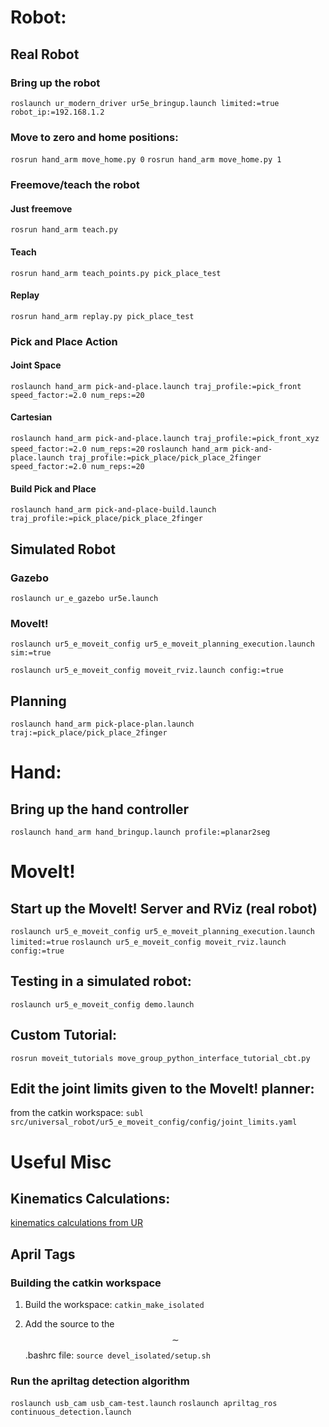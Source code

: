 # Robot:

## Real Robot
### Bring up the robot
`roslaunch ur_modern_driver ur5e_bringup.launch limited:=true robot_ip:=192.168.1.2`


### Move to zero and home positions:
`rosrun hand_arm move_home.py 0`
`rosrun hand_arm move_home.py 1`


### Freemove/teach the robot
#### Just freemove
`rosrun hand_arm teach.py`


#### Teach
`rosrun hand_arm teach_points.py pick_place_test`


#### Replay
`rosrun hand_arm replay.py pick_place_test`



### Pick and Place Action
#### Joint Space
`roslaunch hand_arm pick-and-place.launch traj_profile:=pick_front speed_factor:=2.0 num_reps:=20`

#### Cartesian
`roslaunch hand_arm pick-and-place.launch traj_profile:=pick_front_xyz speed_factor:=2.0 num_reps:=20`
`roslaunch hand_arm pick-and-place.launch traj_profile:=pick_place/pick_place_2finger speed_factor:=2.0 num_reps:=20`


#### Build Pick and Place
`roslaunch hand_arm pick-and-place-build.launch traj_profile:=pick_place/pick_place_2finger`


## Simulated Robot
### Gazebo
`roslaunch ur_e_gazebo ur5e.launch`

### MoveIt!
`roslaunch ur5_e_moveit_config ur5_e_moveit_planning_execution.launch sim:=true`

`roslaunch ur5_e_moveit_config moveit_rviz.launch config:=true`


## Planning
`roslaunch hand_arm pick-place-plan.launch traj:=pick_place/pick_place_2finger`



# Hand:
## Bring up the hand controller
`roslaunch hand_arm hand_bringup.launch profile:=planar2seg`



# MoveIt!
## Start up the MoveIt! Server and RViz (real robot)
`roslaunch ur5_e_moveit_config ur5_e_moveit_planning_execution.launch limited:=true`
`roslaunch ur5_e_moveit_config moveit_rviz.launch config:=true`


## Testing in a simulated robot:
`roslaunch ur5_e_moveit_config demo.launch`


## Custom Tutorial:
`rosrun moveit_tutorials move_group_python_interface_tutorial_cbt.py`


## Edit the joint limits given to the MoveIt! planner:
from the catkin workspace:
	`subl src/universal_robot/ur5_e_moveit_config/config/joint_limits.yaml`







# Useful Misc

## Kinematics Calculations:
[kinematics calculations from UR](https://www.universal-robots.com/how-tos-and-faqs/faq/ur-faq/parameters-for-calculations-of-kinematics-and-dynamics-45257)


## April Tags

### Building the catkin workspace
1. Build the workspace: `catkin_make_isolated`

2. Add the source to the $$ \sim $$.bashrc file: `source devel_isolated/setup.sh`

### Run the apriltag detection algorithm
`roslaunch usb_cam usb_cam-test.launch`
`roslaunch apriltag_ros continuous_detection.launch`
